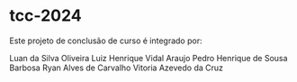 # tcc-2024
Este projeto de conclusão de curso é integrado por:

Luan da Silva Oliveira
Luiz Henrique Vidal Araujo
Pedro Henrique de Sousa Barbosa
Ryan Alves de Carvalho
Vitoria Azevedo da Cruz
